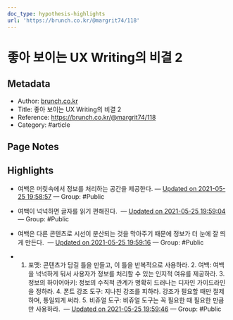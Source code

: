 ```yaml
---
doc_type: hypothesis-highlights
url: 'https://brunch.co.kr/@margrit74/118'
---
```


# 좋아 보이는 UX Writing의 비결 2

## Metadata
- Author: [brunch.co.kr]()
- Title: 좋아 보이는 UX Writing의 비결 2
- Reference: https://brunch.co.kr/@margrit74/118
- Category: #article

## Page Notes
## Highlights
- 여백은 머릿속에서 정보를 처리하는 공간을 제공한다. — [Updated on 2021-05-25 19:58:57](https://hyp.is/NEgaCL1IEeuJXacgHNIfVA/brunch.co.kr/@margrit74/118) — Group: #Public

- 여백이 넉넉하면 글자를 읽기 편해진다.  — [Updated on 2021-05-25 19:59:04](https://hyp.is/OGupTL1IEeufq2--zB5kCw/brunch.co.kr/@margrit74/118) — Group: #Public

- 여백은 다른 콘텐츠로 시선이 분산되는 것을 막아주기 때문에 정보가 더 눈에 잘 띄게 만든다.  — [Updated on 2021-05-25 19:59:16](https://hyp.is/P8bhPr1IEeudOutGjdJcWA/brunch.co.kr/@margrit74/118) — Group: #Public

- 1. 포맷: 콘텐츠가 담길 틀을 만들고, 이 틀을 반복적으로 사용하라. 2. 여백: 여백을 넉넉하게 둬서 사용자가 정보를 처리할 수 있는 인지적 여유를 제공하라. 3. 정보의 하이어아키: 정보의 수직적 관계가 명확히 드러나는 디자인 가이드라인을 정하라. 4. 폰트 강조 도구: 지나친 강조를 피하라. 강조가 필요할 때만 절제하며, 통일되게 써라. 5. 비쥬얼 도구: 비쥬얼 도구는 꼭 필요한 때 필요한 만큼만 사용하라.  — [Updated on 2021-05-25 19:59:46](https://hyp.is/UVgQ-L1IEeuRmquQ-2LorQ/brunch.co.kr/@margrit74/118) — Group: #Public



